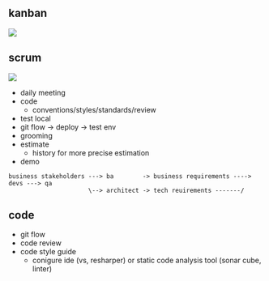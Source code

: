 ## kanban

<img src="https://leankit.com/uploads/images/general/_xLarge/kanban_guide_print_KPO_bleed_board2.jpg" />

## scrum 

<img src="https://www.pmi.org/kasimage/d3e3f54a-6437-4c34-96c0-a8022b3e7a61/image01.jpg" />

* daily meeting
* code
  * conventions/styles/standards/review
* test local
* git flow -> deploy -> test env
* grooming
* estimate
  * history for more precise estimation
* demo

```
business stakeholders ---> ba        -> business requirements ----> devs ---> qa
                      \--> architect -> tech reuirements -------/ 
```

## code
* git flow
* code review
* code style guide
  * conigure ide (vs, resharper) or static code analysis tool (sonar cube, linter)
